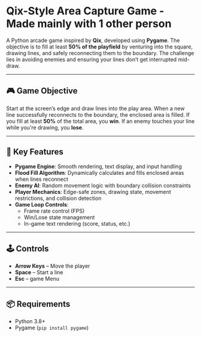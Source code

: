 # Qix-Style Area Capture Game - Made mainly with 1 other person

A Python arcade game inspired by **Qix**, developed using **Pygame**. The objective is to fill at least **50% of the playfield** by venturing into the square, drawing lines, and safely reconnecting them to the boundary. The challenge lies in avoiding enemies and ensuring your lines don’t get interrupted mid-draw.

---

## 🎮 Game Objective

Start at the screen’s edge and draw lines into the play area. When a new line successfully reconnects to the boundary, the enclosed area is filled. If you fill at least **50%** of the total area, you **win**. If an enemy touches your line while you're drawing, you **lose**.

---

## 🧠 Key Features

- **Pygame Engine**: Smooth rendering, text display, and input handling
- **Flood Fill Algorithm**: Dynamically calculates and fills enclosed areas when lines reconnect
- **Enemy AI**: Random movement logic with boundary collision constraints
- **Player Mechanics**: Edge-safe zones, drawing state, movement restrictions, and collision detection
- **Game Loop Controls**:
  - Frame rate control (FPS)
  - Win/Lose state management
  - In-game text rendering (score, status, etc.)

---

## 🕹️ Controls

- **Arrow Keys** – Move the player
- **Space** – Start a line
- **Esc** – game Menu

---

## 📦 Requirements

- Python 3.8+
- Pygame (`pip install pygame`)
